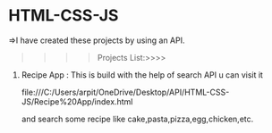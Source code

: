 # HTML-CSS-JS
=>I have created these projects by using an API.

>>>>Projects List:>>>>


1. Recipe App :
   This is build with the help of search API u can visit it 

   file:///C:/Users/arpit/OneDrive/Desktop/API/HTML-CSS-JS/Recipe%20App/index.html 
   
   and search some recipe like cake,pasta,pizza,egg,chicken,etc. 


